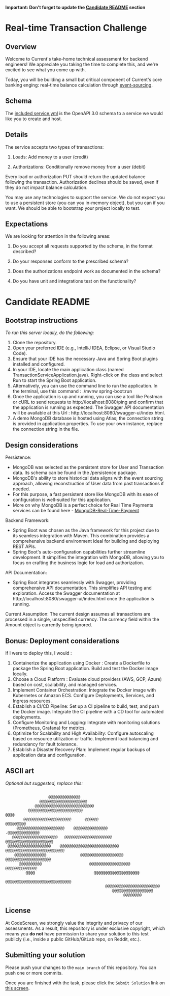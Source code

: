 **Important: Don't forget to update the [Candidate README](#candidate-readme) section**

Real-time Transaction Challenge
===============================
## Overview
Welcome to Current's take-home technical assessment for backend engineers! We appreciate you taking the time to complete this, and we're excited to see what you come up with.

Today, you will be building a small but critical component of Current's core banking enging: real-time balance calculation through [event-sourcing](https://martinfowler.com/eaaDev/EventSourcing.html).

## Schema
The [included service.yml](service.yml) is the OpenAPI 3.0 schema to a service we would like you to create and host. 

## Details
The service accepts two types of transactions:
1) Loads: Add money to a user (credit)

2) Authorizations: Conditionally remove money from a user (debit)

Every load or authorization PUT should return the updated balance following the transaction. Authorization declines should be saved, even if they do not impact balance calculation.

You may use any technologies to support the service. We do not expect you to use a persistent store (you can you in-memory object), but you can if you want. We should be able to bootstrap your project locally to test.

## Expectations
We are looking for attention in the following areas:
1) Do you accept all requests supported by the schema, in the format described?

2) Do your responses conform to the prescribed schema?

3) Does the authorizations endpoint work as documented in the schema?

4) Do you have unit and integrations test on the functionality?

# Candidate README
## Bootstrap instructions
*To run this server locally, do the following:*
1) Clone the repository.
2) Open your preferred IDE (e.g., IntelliJ IDEA, Eclipse, or Visual Studio Code).
3) Ensure that your IDE has the necessary Java and Spring Boot plugins installed and configured.
4) In your IDE, locate the main application class (named TransactionServiceApplication.java).
   Right-click on the class and select Run to start the Spring Boot application.
5) Alternatively, you can use the command line to run the application.
   In the terminal, use this command : ./mvnw spring-boot:run
6) Once the application is up and running, you can use a tool like Postman or cURL to send requests to http://localhost:8080/ping and confirm that the application is running as expected. The Swagger API documentation will be available at this Url : http://localhost:8080/swagger-ui/index.html.
7) A demo MongoDB database is hosted using Atlas; the connection string is provided in application.properties. To use your own instance, replace the connection string in the file.

## Design considerations
Persistence:
* MongoDB was selected as the persistent store for User and Transaction data. Its schema can be found in the /persistence package.
* MongoDB's ability to store historical data aligns with the event sourcing approach, allowing reconstruction of User data from past transactions if needed.
* For this purpose, a fast persistent store like MongoDB with its ease of configuration is well-suited for this application.
* More on why MongoDB is a perfect choice for Real Time Payments services can be found here - [MongoDB-Real-Time-Payment](https://www.mongodb.com/resources/basics/real-time-payments)

Backend Framework:
* Spring Boot was chosen as the Java framework for this project due to its seamless integration with Maven. This combination provides a comprehensive backend environment ideal for building and deploying REST APIs.
* Spring Boot's auto-configuration capabilities further streamline development. It simplifies the integration with MongoDB, allowing you to focus on crafting the business logic for load and authorization.

API Documentation:
* Spring Boot integrates seamlessly with Swagger, providing comprehensive API documentation. This simplifies API testing and exploration. Access the Swagger documentation at http://localhost:8080/swagger-ui/index.html once the application is running.

Current Assumption: The current design assumes all transactions are processed in a single, unspecified currency. The currency field within the Amount object is currently being ignored.

## Bonus: Deployment considerations
 If I were to deploy this, I would :
1) Containerize the application using Docker :
   Create a Dockerfile to package the Spring Boot application.
   Build and test the Docker image locally.
2) Choose a Cloud Platform :
   Evaluate cloud providers (AWS, GCP, Azure) based on cost, scalability, and managed services.
3) Implement Container Orchestration:
   Integrate the Docker image with Kubernetes or Amazon ECS.
   Configure Deployments, Services, and Ingress resources.
4) Establish a CI/CD Pipeline:
   Set up a CI pipeline to build, test, and push the Docker image.
   Integrate the CI pipeline with a CD tool for automated deployments.
5) Configure Monitoring and Logging:
   Integrate with monitoring solutions (Prometheus, Grafana) for metrics.
6) Optimize for Scalability and High Availability:
   Configure autoscaling based on resource utilization or traffic.
   Implement load balancing and redundancy for fault tolerance.
6) Establish a Disaster Recovery Plan:
   Implement regular backups of application data and configuration.

## ASCII art
*Optional but suggested, replace this:*
```
                                                                                
                   @@@@@@@@@@@@@@                                               
               @@@@@@@@@@@@@@@@@@@@@                                            
             @@@@@@@@@@@@@@@@@@@@@@@@@@                                         
          @@@@@@@@@@@@@@@@@@@@@@@@                                  @@@@        
        @@@@@@@@@@@@@@@@@@@@@      @@@@@@                        @@@@@@@@@      
     @@@@@@@@@@@@@@@@@@@@@    @@@@@@@@@@@@@@@                 .@@@@@@@@@@@@@@   
   @@@@@@@@@@@@@@@@@@@@   @@@@@@@@@@@@@@@@@@@@@           @@@@@@@@@@@@@@@@@@@@@ 
 @@@@@@@@@@@@@@@@@@@    @@@@@@@@@@@@@@@@@@@@@@@@@@   @@@@@@@@@@@@@@@@@@@@@@@@@@ 
    @@@@@@@@@@@@@@               @@@@@@@@@@@@@@@@@@@    @@@@@@@@@@@@@@@@@@@@    
      @@@@@@@@@@                     @@@@@@@@@@@@@@@@@@    @@@@@@@@@@@@@@       
         @@@@                          @@@@@@@@@@@@@@@@@@@@                     
                                          @@@@@@@@@@@@@@@@@@@@@@@@@@@@@         
                                            @@@@@@@@@@@@@@@@@@@@@@@@            
                                               @@@@@@@@@@@@@@@@@@               
                                                    @@@@@@@@                    
```
## License

At CodeScreen, we strongly value the integrity and privacy of our assessments. As a result, this repository is under exclusive copyright, which means you **do not** have permission to share your solution to this test publicly (i.e., inside a public GitHub/GitLab repo, on Reddit, etc.). <br>

## Submitting your solution

Please push your changes to the `main branch` of this repository. You can push one or more commits. <br>

Once you are finished with the task, please click the `Submit Solution` link on <a href="https://app.codescreen.com/candidate/ad5f68d7-757e-4064-ab4b-c56540d68df3" target="_blank">this screen</a>.